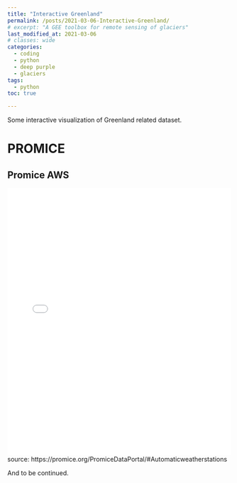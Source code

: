 ```yaml
---
title: "Interactive Greenland"
permalink: /posts/2021-03-06-Interactive-Greenland/
# excerpt: "A GEE toolbox for remote sensing of glaciers"
last_modified_at: 2021-03-06
# classes: wide
categories:
  - coding
  - python
  - deep purple
  - glaciers
tags:
  - python
toc: true

---
```


Some interactive visualization of Greenland related dataset.
# PROMICE
## Promice AWS
<iframe src="assets/interactive figure/promice.html" height="600px" width="100%" style="border:none;"></iframe>
source: https://promice.org/PromiceDataPortal/#Automaticweatherstations


And to be continued. 

<!-- reference: collapsible markdownhttps://gist.github.com/pierrejoubert73/902cc94d79424356a8d20be2b382e1ab -->